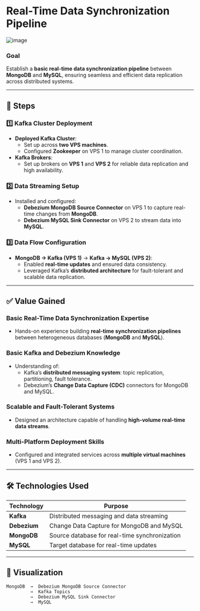# Real-Time Data Synchronization Pipeline

![image](https://github.com/user-attachments/assets/68a052af-fc37-48ee-8f02-01b7b8263ce4)

### **Goal**
Establish a **basic real-time data synchronization pipeline** between **MongoDB** and **MySQL**, ensuring seamless and efficient data replication across distributed systems.

---

## 🚀 **Steps**

### 1️⃣ **Kafka Cluster Deployment**
- **Deployed Kafka Cluster**:
  - Set up across **two VPS machines**.
  - Configured **Zookeeper** on VPS 1 to manage cluster coordination.
- **Kafka Brokers**:
  - Set up brokers on **VPS 1** and **VPS 2** for reliable data replication and high availability.

### 2️⃣ **Data Streaming Setup**
- Installed and configured:
  - **Debezium MongoDB Source Connector** on VPS 1 to capture real-time changes from **MongoDB**.
  - **Debezium MySQL Sink Connector** on VPS 2 to stream data into **MySQL**.

### 3️⃣ **Data Flow Configuration**
- **MongoDB → Kafka (VPS 1)** → **Kafka → MySQL (VPS 2)**:
  - Enabled **real-time updates** and ensured data consistency.
  - Leveraged Kafka’s **distributed architecture** for fault-tolerant and scalable data replication.

---

## ✅ **Value Gained**
### **Basic Real-Time Data Synchronization Expertise**
- Hands-on experience building **real-time synchronization pipelines** between heterogeneous databases (**MongoDB** and **MySQL**).

### **Basic Kafka and Debezium Knowledge**
- Understanding of:
  - Kafka’s **distributed messaging system**: topic replication, partitioning, fault tolerance.
  - Debezium’s **Change Data Capture (CDC)** connectors for MongoDB and MySQL.

### **Scalable and Fault-Tolerant Systems**
- Designed an architecture capable of handling **high-volume real-time data streams**.

### **Multi-Platform Deployment Skills**
- Configured and integrated services across **multiple virtual machines** (VPS 1 and VPS 2).

---

## 🛠️ **Technologies Used**
| Technology | Purpose                                     |
|------------|---------------------------------------------|
| **Kafka**  | Distributed messaging and data streaming    |
| **Debezium** | Change Data Capture for MongoDB and MySQL |
| **MongoDB** | Source database for real-time synchronization |
| **MySQL**   | Target database for real-time updates      |

---

## 🌟 **Visualization**
```plaintext
MongoDB  →  Debezium MongoDB Source Connector  
         →  Kafka Topics  
         →  Debezium MySQL Sink Connector  
         →  MySQL
